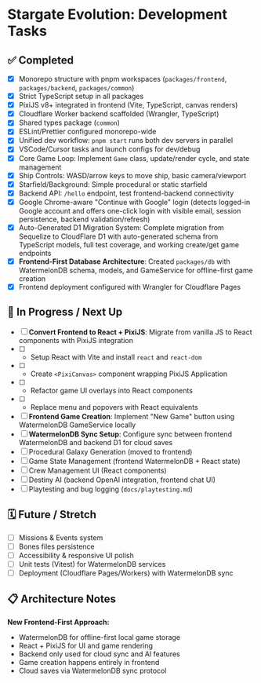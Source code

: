 # Stargate Evolution: Development Tasks

## ✅ Completed
- [x] Monorepo structure with pnpm workspaces (`packages/frontend`, `packages/backend`, `packages/common`)
- [x] Strict TypeScript setup in all packages
- [x] PixiJS v8+ integrated in frontend (Vite, TypeScript, canvas renders)
- [x] Cloudflare Worker backend scaffolded (Wrangler, TypeScript)
- [x] Shared types package (`common`)
- [x] ESLint/Prettier configured monorepo-wide
- [x] Unified dev workflow: `pnpm start` runs both dev servers in parallel
- [x] VSCode/Cursor tasks and launch configs for dev/debug
- [x] Core Game Loop: Implement `Game` class, update/render cycle, and state management
- [x] Ship Controls: WASD/arrow keys to move ship, basic camera/viewport
- [x] Starfield/Background: Simple procedural or static starfield
- [x] Backend API: `/hello` endpoint, test frontend-backend connectivity
- [x] Google Chrome-aware "Continue with Google" login (detects logged-in Google account and offers one-click login with visible email, session persistence, backend validation/refresh)
- [x] Auto-Generated D1 Migration System: Complete migration from Sequelize to CloudFlare D1 with auto-generated schema from TypeScript models, full test coverage, and working create/get game endpoints
- [x] **Frontend-First Database Architecture**: Created `packages/db` with WatermelonDB schema, models, and GameService for offline-first game creation
- [x] Frontend deployment configured with Wrangler for Cloudflare Pages

## 🚧 In Progress / Next Up
- [ ] **Convert Frontend to React + PixiJS**: Migrate from vanilla JS to React components with PixiJS integration
- [ ]    - Setup React with Vite and install `react` and `react-dom`
- [ ]    - Create `<PixiCanvas>` component wrapping PixiJS Application
- [ ]    - Refactor game UI overlays into React components
- [ ]    - Replace menu and popovers with React equivalents
- [ ] **Frontend Game Creation**: Implement "New Game" button using WatermelonDB GameService locally
- [ ] **WatermelonDB Sync Setup**: Configure sync between frontend WatermelonDB and backend D1 for cloud saves
- [ ] Procedural Galaxy Generation (moved to frontend)
- [ ] Game State Management (frontend WatermelonDB + React state)
- [ ] Crew Management UI (React components)
- [ ] Destiny AI (backend OpenAI integration, frontend chat UI)
- [ ] Playtesting and bug logging (`docs/playtesting.md`)

## 🗓️ Future / Stretch
- [ ] Missions & Events system
- [ ] Bones files persistence
- [ ] Accessibility & responsive UI polish
- [ ] Unit tests (Vitest) for WatermelonDB services
- [ ] Deployment (Cloudflare Pages/Workers) with WatermelonDB sync

## 📋 Architecture Notes
**New Frontend-First Approach:**
- WatermelonDB for offline-first local game storage
- React + PixiJS for UI and game rendering
- Backend only used for cloud sync and AI features
- Game creation happens entirely in frontend
- Cloud saves via WatermelonDB sync protocol 

